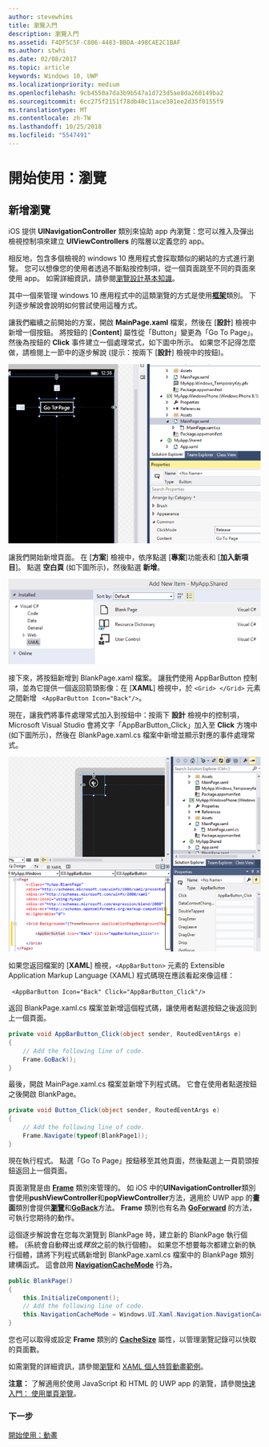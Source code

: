 ```yaml
---
author: stevewhims
title: 瀏覽入門
description: 瀏覽入門
ms.assetid: F4DF5C5F-C886-4483-BBDA-498C4E2C1BAF
ms.author: stwhi
ms.date: 02/08/2017
ms.topic: article
keywords: Windows 10, UWP
ms.localizationpriority: medium
ms.openlocfilehash: 9cb4550a7da3b9b547a1d723d5ae8da260149ba2
ms.sourcegitcommit: 6cc275f2151f78db40c11ace381ee2d35f0155f9
ms.translationtype: MT
ms.contentlocale: zh-TW
ms.lasthandoff: 10/25/2018
ms.locfileid: "5547491"
---
```

# <a name="getting-started-navigation"></a>開始使用：瀏覽


## <a name="adding-navigation"></a>新增瀏覽

iOS 提供 **UINavigationController** 類別來協助 app 內瀏覽：您可以推入及彈出檢視控制項來建立 **UIViewControllers** 的階層以定義您的 app。

相反地，包含多個檢視的 windows 10 應用程式會採取類似的網站的方式進行瀏覽。 您可以想像您的使用者透過不斷點按控制項，從一個頁面跳至不同的頁面來使用 app。 如需詳細資訊，請參閱[瀏覽設計基本知識](https://msdn.microsoft.com/library/windows/apps/dn958438)。

其中一個來管理 windows 10 應用程式中的這類瀏覽的方式是使用[**框架**](https://msdn.microsoft.com/library/windows/apps/br242682)類別。 下列逐步解說會說明如何嘗試使用這種方式。

讓我們繼續之前開始的方案，開啟 **MainPage.xaml** 檔案，然後在 \[**設計**\] 檢視中新增一個按鈕。 將按鈕的 \[**Content**\] 屬性從「Button」變更為「Go To Page」。 然後為按鈕的 **Click** 事件建立一個處理常式，如下圖中所示。 如果您不記得怎麼做，請檢閱上一節中的逐步解說 (提示：按兩下 \[**設計**\] 檢視中的按鈕)。

![在 Visual Studio 中新增按鈕及其 Click 事件](images/ios-to-uwp/vs-go-to-page.png)

讓我們開始新增頁面。 在 \[**方案**\] 檢視中，依序點選 \[**專案**\]功能表和 \[**加入新項目**\]。 點選 **空白頁** \(如下圖所示\)，然後點選 **新增**。

![在 Visual Studio 中新增頁面](images/ios-to-uwp/vs-add-new-page.png)

接下來，將按鈕新增到 BlankPage.xaml 檔案。 讓我們使用 AppBarButton 控制項，並為它提供一個返回箭頭影像：在 \[**XAML**\] 檢視中，於 `<Grid> </Grid>` 元素之間新增 ` <AppBarButton Icon="Back"/>`。

現在，讓我們將事件處理常式加入到按鈕中：按兩下 **設計** 檢視中的控制項，Microsoft Visual Studio 會將文字「AppBarButton\_Click」加入至 **Click** 方塊中 \(如下圖所示\)，然後在 BlankPage.xaml.cs 檔案中新增並顯示對應的事件處理常式。

![在 Visual Studio 中新增上一頁按鈕及其 Click 事件](images/ios-to-uwp/vs-add-back-button.png)

如果您返回檔案的 \[**XAML**\] 檢視，`<AppBarButton>` 元素的 Extensible Application Markup Language (XAML) 程式碼現在應該看起來像這樣：

` <AppBarButton Icon="Back" Click="AppBarButton_Click"/>`

返回 BlankPage.xaml.cs 檔案並新增這個程式碼，讓使用者點選按鈕之後返回到上一個頁面。

```csharp
private void AppBarButton_Click(object sender, RoutedEventArgs e)
{
    // Add the following line of code.    
    Frame.GoBack();
}
```

最後，開啟 MainPage.xaml.cs 檔案並新增下列程式碼。 它會在使用者點選按鈕之後開啟 BlankPage。

```csharp
private void Button_Click(object sender, RoutedEventArgs e)
{
    // Add the following line of code.
    Frame.Navigate(typeof(BlankPage1));
}
```

現在執行程式。 點選「Go To Page」按鈕移至其他頁面，然後點選上一頁箭頭按鈕返回上一個頁面。

頁面瀏覽是由 [**Frame**](https://msdn.microsoft.com/library/windows/apps/br242682) 類別來管理的。 如 iOS 中的**UINavigationController**類別會使用**pushViewController**和**popViewController**方法，適用於 UWP app 的**畫面**類別會提供[**瀏覽**](https://msdn.microsoft.com/library/windows/apps/br242694)和[**GoBack**](https://msdn.microsoft.com/library/windows/apps/dn996568)方法。 **Frame** 類別也有名為 [**GoForward**](https://msdn.microsoft.com/library/windows/apps/br242693) 的方法，可執行您期待的動作。

這個逐步解說會在您每次瀏覽到 BlankPage 時，建立新的 BlankPage 執行個體。 (系統會自動釋出或*釋放*之前的執行個體)。 如果您不想要每次都建立新的執行個體，請將下列程式碼新增到 BlankPage.xaml.cs 檔案中的 BlankPage 類別建構函式。 這會啟用 [**NavigationCacheMode**](https://msdn.microsoft.com/library/windows/apps/br227506) 行為。

```csharp
public BlankPage()
{
    this.InitializeComponent();
    // Add the following line of code.
    this.NavigationCacheMode = Windows.UI.Xaml.Navigation.NavigationCacheMode.Enabled;
}
```

您也可以取得或設定 **Frame** 類別的 [**CacheSize**](https://msdn.microsoft.com/library/windows/apps/br242683) 屬性，以管理瀏覽記錄可以快取的頁面數。

如需瀏覽的詳細資訊，請參閱[瀏覽](https://msdn.microsoft.com/library/windows/apps/mt187344)和 [XAML 個人特質動畫範例](http://go.microsoft.com/fwlink/p/?LinkID=242401)。

**注意：** 了解適用於使用 JavaScript 和 HTML 的 UWP app 的瀏覽，請參閱[快速入門： 使用單頁瀏覽](https://msdn.microsoft.com/library/windows/apps/hh452768)。
 
### <a name="next-step"></a>下一步

[開始使用：動畫](getting-started-animation.md)

